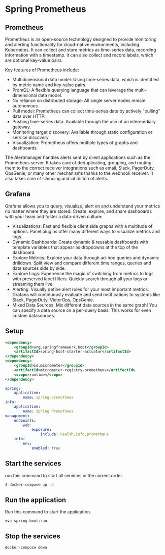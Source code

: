# Spring Prometheus

## Prometheus

Prometheus is an open-source technology designed to provide monitoring and alerting functionality for cloud-native environments, including Kubernetes. It can collect and store metrics as time-series data, recording information with a timestamp. It can also collect and record labels, which are optional key-value pairs.

Key features of Prometheus include:

- Multidimensional data model: Using time-series data, which is identified by metric name and key-value pairs.
- PromQL: A flexible querying language that can leverage the multi-dimensional data model.
- No reliance on distributed storage: All single server nodes remain autonomous.
- Pull model: Prometheus can collect time-series data by actively “pulling” data over HTTP.
- Pushing time-series data: Available through the use of an intermediary gateway.
- Monitoring target discovery: Available through static configuration or service discovery.
- Visualization: Prometheus offers multiple types of graphs and dashboards.

The Alertmanager handles alerts sent by client applications such as the Prometheus server. 
It takes care of deduplicating, grouping, and routing them to the correct receiver integrations such as email, Slack, PagerDuty, OpsGenie, or many other mechanisms thanks to the webhook receiver. 
It also takes care of silencing and inhibition of alerts.

## Grafana

Grafana allows you to query, visualize, alert on and understand your metrics no matter where they are stored. Create, explore, and share dashboards with your team and foster a data-driven culture:

- Visualizations: Fast and flexible client side graphs with a multitude of options. Panel plugins offer many different ways to visualize metrics and logs.
- Dynamic Dashboards: Create dynamic & reusable dashboards with template variables that appear as dropdowns at the top of the dashboard.
- Explore Metrics: Explore your data through ad-hoc queries and dynamic drilldown. Split view and compare different time ranges, queries and data sources side by side.
- Explore Logs: Experience the magic of switching from metrics to logs with preserved label filters. Quickly search through all your logs or streaming them live.
- Alerting: Visually define alert rules for your most important metrics. Grafana will continuously evaluate and send notifications to systems like Slack, PagerDuty, VictorOps, OpsGenie.
- Mixed Data Sources: Mix different data sources in the same graph! You can specify a data source on a per-query basis. This works for even custom datasources.

## Setup

```xml
<dependency>
    <groupId>org.springframework.boot</groupId>
    <artifactId>spring-boot-starter-actuator</artifactId>
</dependency>
<dependency>
    <groupId>io.micrometer</groupId>
    <artifactId>micrometer-registry-prometheus</artifactId>
    <scope>runtime</scope>
</dependency>
```

```yml
spring:
    application:
        name: spring-promotheus
info:
    application:
        name: Spring Prometheus
management:
    endpoints:
        web:
            exposure:
                include: health,info,prometheus
    info:
        env:
            enabled: true
```


## Start the services

run this command to start all services in the correct order.

```bash
$ docker-compose up -d
```

## Run the application

Run this command to start the application.

```
mvn spring-boot:run
```

## Stop the services

```bash
docker-compose down
```